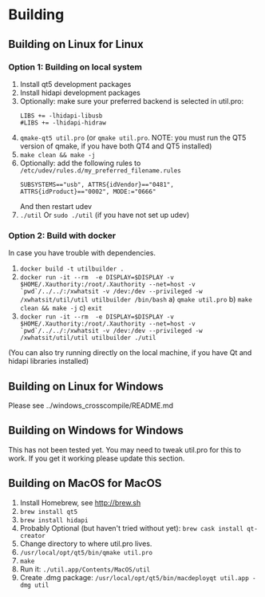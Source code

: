 # Building

## Building on Linux for Linux

### Option 1: Building on local system

1) Install qt5 development packages
2) Install hidapi development packages
3) Optionally: make sure your preferred backend is selected in util.pro:
   ```
   LIBS += -lhidapi-libusb
   #LIBS += -lhidapi-hidraw
   ```
4) ```qmake-qt5 util.pro```  (or ```qmake util.pro```. NOTE: you must run the QT5 version of qmake, if you have both QT4 and QT5 installed)
5) ```make clean && make -j```
6) Optionally: add the following rules to ```/etc/udev/rules.d/my_preferred_filename.rules```
   ```
   SUBSYSTEMS=="usb", ATTRS{idVendor}=="0481", ATTRS{idProduct}=="0002", MODE:="0666"
   ```
   And then restart udev
7) ```./util``` Or ```sudo ./util``` (if you have not set up udev)

### Option 2: Build with docker

In case you have trouble with dependencies.

1) ```docker build -t utilbuilder .```
2) ```docker run -it --rm  -e DISPLAY=$DISPLAY -v $HOME/.Xauthority:/root/.Xauthority --net=host -v `pwd`/../../:/xwhatsit -v /dev:/dev --privileged -w /xwhatsit/util/util utilbuilder /bin/bash```
   a) ```qmake util.pro```
   b) ```make clean && make -j```
   c) ```exit```
3) ```docker run -it --rm  -e DISPLAY=$DISPLAY -v $HOME/.Xauthority:/root/.Xauthority --net=host -v `pwd`/../../:/xwhatsit -v /dev:/dev --privileged -w /xwhatsit/util/util utilbuilder ./util```

(You can also try running directly on the local machine, if you have Qt and hidapi libraries installed)

## Building on Linux for Windows

Please see ../windows_crosscompile/README.md

## Building on Windows for Windows

This has not been tested yet. You may need to tweak util.pro for this to work. If you get it working please update this section.

## Building on MacOS for MacOS

1) Install Homebrew, see http://brew.sh
2) ```brew install qt5```
3) ```brew install hidapi```
4) Probably Optional (but haven't tried without yet): ```brew cask install qt-creator```
5) Change directory to where util.pro lives.
6) ```/usr/local/opt/qt5/bin/qmake util.pro```
7) ```make```
8) Run it: ```./util.app/Contents/MacOS/util```
9) Create .dmg package: ```/usr/local/opt/qt5/bin/macdeployqt util.app -dmg util```



